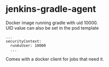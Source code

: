 # jenkins-gradle-agent

Docker image running gradle with uid 10000.
<br/>
UID value can also be set in the pod template
```
...
securityContext:
  runAsUser: 10000
  ...
```

Comes with a docker client for jobs that need it.
